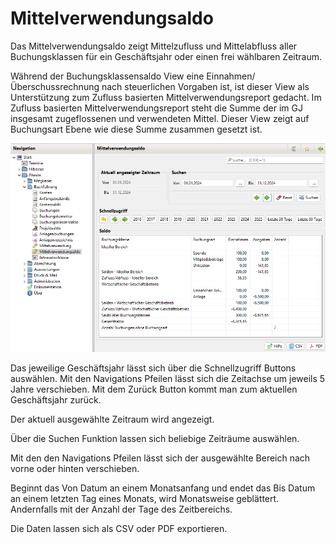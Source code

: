 # Mittelverwendungsaldo

Das Mittelverwendungsaldo zeigt Mittelzufluss und Mittelabfluss aller Buchungsklassen für ein Geschäftsjahr oder einen frei wählbaren Zeitraum.

Während der Buchungsklassensaldo View eine Einnahmen/Überschussrechnung nach steuerlichen Vorgaben ist, ist dieser View als Unterstützung zum Zufluss basierten Mittelverwendungsreport gedacht. Im Zufluss basierten Mittelverwendungsreport steht die Summe der im GJ insgesamt zugeflossenen und verwendeten Mittel. Dieser View zeigt auf Buchungsart Ebene wie diese Summe zusammen gesetzt ist.


![](img/MittelverwendungSaldoView.png)

Das jeweilige Geschäftsjahr lässt sich über die Schnellzugriff Buttons auswählen. Mit den Navigations Pfeilen lässt sich die Zeitachse um jeweils 5 Jahre verschieben. Mit dem Zurück Button kommt man zum aktuellen Geschäftsjahr zurück.

Der aktuell ausgewählte Zeitraum wird angezeigt.

Über die Suchen Funktion lassen sich beliebige Zeiträume auswählen.

Mit den den Navigations Pfeilen lässt sich der ausgewählte Bereich nach vorne oder hinten verschieben.

Beginnt das Von Datum an einem Monatsanfang und endet das Bis Datum an einem letzten Tag eines Monats, wird Monatsweise geblättert. Andernfalls mit der Anzahl der Tage des Zeitbereichs.

Die Daten lassen sich als CSV oder PDF exportieren.
